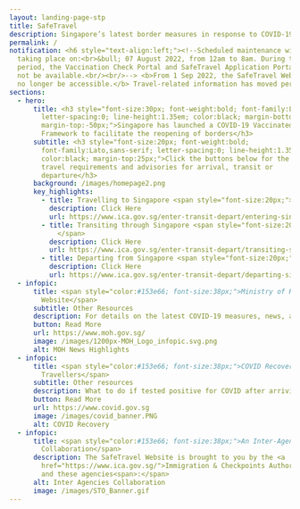 ```yaml
---
layout: landing-page-stp
title: SafeTravel
description: Singapore’s latest border measures in response to COVID-19
permalink: /
notification: <h6 style="text-align:left;"><!--Scheduled maintenance will be
  taking place on:<br>&bull; 07 August 2022, from 12am to 8am. During this
  period, the Vaccination Check Portal and SafeTravel Application Portal will
  not be available.<br/><br/>--> <b>From 1 Sep 2022, the SafeTravel Website will
  no longer be accessible.</b> Travel-related information has moved permanently to <a href="https://www.ica.gov.sg/enter-transit-depart" target="_blank">ICA's Corporate website</a>. Existing services under the Safe Travel Office (STO), e.g. STO Contact Centre, Vaccination Check Portal, are unaffected. <br><br> Thank you for visiting the SafeTravel Website.</h6>
sections:
  - hero:
      title: <h3 style="font-size:30px; font-weight:bold; font-family:Lato,sans-serif;
        letter-spacing:0; line-height:1.35em; color:black; margin-bottom:-50px;
        margin-top:-50px;">Singapore has launched a COVID-19 Vaccinated Travel
        Framework to facilitate the reopening of borders</h3>
      subtitle: <h3 style="font-size:20px; font-weight:bold;
        font-family:Lato,sans-serif; letter-spacing:0; line-height:1.35em;
        color:black; margin-top:25px;">Click the buttons below for the latest
        travel requirements and advisories for arrival, transit or
        departure</h3>
      background: /images/homepage2.png
      key_highlights:
        - title: Travelling to Singapore <span style="font-size:20px;"> &#187; </span>
          description: Click Here
          url: https://www.ica.gov.sg/enter-transit-depart/entering-singapore
        - title: Transiting through Singapore <span style="font-size:20px;"> &#187;
            </span>
          description: Click Here
          url: https://www.ica.gov.sg/enter-transit-depart/transiting-singapore
        - title: Departing from Singapore <span style="font-size:20px;"> &#187; </span>
          description: Click Here
          url: https://www.ica.gov.sg/enter-transit-depart/departing-singapore
  - infopic:
      title: <span style="color:#153e66; font-size:38px;">Ministry of Health
        Website</span>
      subtitle: Other Resources
      description: For details on the latest COVID-19 measures, news, and statistics
      button: Read More
      url: https://www.moh.gov.sg/
      image: /images/1200px-MOH_Logo_infopic.svg.png
      alt: MOH News Highlights
  - infopic:
      title: <span style="color:#153e66; font-size:38px;">COVID Recovery for
        Travellers</span>
      subtitle: Other resources
      description: What to do if tested positive for COVID after arriving in Singapore
      button: Read More
      url: https://www.covid.gov.sg
      image: /images/covid_banner.PNG
      alt: COVID Recovery
  - infopic:
      title: <span style="color:#153e66; font-size:38px;">An Inter-Agency
        Collaboration</span>
      description: The SafeTravel Website is brought to you by the <a
        href="https://www.ica.gov.sg/">Immigration & Checkpoints Authority</a>
        and these agencies<span>:</span>
      alt: Inter Agencies Collaboration
      image: /images/STO_Banner.gif
---
```

